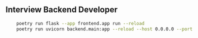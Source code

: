 ## Interview Backend Developer

```bash
    poetry run flask --app frontend.app run --reload
    poetry run uvicorn backend.main:app --reload --host 0.0.0.0 --port 8001
```
